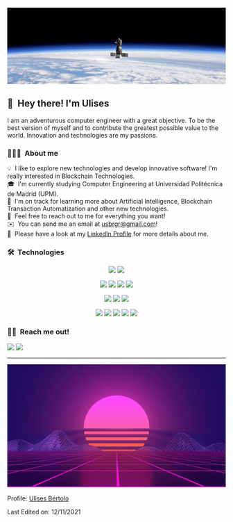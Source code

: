<p><img alt="Space" src="./img/space.jpeg"/></p>

## 👋 &nbsp;Hey there! I'm Ulises

I am an adventurous computer engineer with a great objective. To be the best version of myself and to contribute the greatest possible value to the world. Innovation and technologies are my passions.
### 👨🏻‍💻 &nbsp;About me

💡 &nbsp;I like to explore new technologies and develop innovative software! I'm really interested in Blockchain Technologies.\
🎓 &nbsp;I'm currently studying Computer Engineering at Universidad Politécnica de Madrid (UPM).\
🌱 &nbsp;I'm on track for learning more about Artificial Intelligence, Blockchain Transaction Automatization and other new technologies.\
💬 &nbsp;Feel free to reach out to me for everything you want!\
✉️ &nbsp;You can send me an email at usbrgr@gmail.com!\
📄 &nbsp;Please have a look at my [LinkedIn Profile](https://www.linkedin.com/in/ulisesbg/) for more details about me.

<!-- <img alt="Night Coding" src="https://raw.githubusercontent.com/AVS1508/AVS1508/master/assets/Night-Coding.gif" align="right"/> -->

### 🛠 &nbsp;Technologies
<p align="center">
<a href="https://www.python.org" target="_blank"><img src="https://img.shields.io/badge/-Python-3776AB?logo=python&logoColor=white&style=for-the-badge"/></a>
<a href= "https://pytorch.org" target="_blank"><img src="https://img.shields.io/badge/-PyTorch-EE4C2C?logo=pytorch&logoColor=white&style=for-the-badge"/></a>
</p>
<p align="center">
<a href="https://www.java.com/es/" target="_blank"><img src="https://img.shields.io/badge/-Java-007396?logo=java&logoColor=white&style=for-the-badge"/></a>
<a href="https://www.cprogramming.com" target="_blank"><img src="https://img.shields.io/badge/-C-A8B9CC?logo=c&logoColor=white&style=for-the-badge"/></a>
<a href="https://git-scm.com" target="_blank"><img src="https://img.shields.io/badge/-Git-F05032?logo=git&logoColor=white&style=for-the-badge"/></a>
<a href="https://github.com" target="_blank"><img src="https://img.shields.io/badge/-GitHub-181717?logo=github&logoColor=white&style=for-the-badge"/></a>
</p>
<p align="center">
<a href="https://pandas.pydata.org" target="_blank"><img src="https://img.shields.io/badge/-Pandas-150458?logo=pandas&logoColor=white&style=for-the-badge"/></a>
<a href="https://numpy.org" target="_blank"><img src="https://img.shields.io/badge/-NumPy-013243?logo=numpy&logoColor=white&style=for-the-badge"/></a>
<a href="https://markdown.com" target="_blank"><img src="https://img.shields.io/badge/-Markdown-000000?logo=markdown&logoColor=white&style=for-the-badge"/></a>
</p>
<p align="center">
<a href="https://about.gitlab.com" target="_blank"><img src="https://img.shields.io/badge/-GitLab-FCA121?logo=gitlab&logoColor=white&style=for-the-badge"/></a>
<a href="https://www.linux.org" target="_blank"><img src="https://img.shields.io/badge/-Linux-FCC624?logo=linux&logoColor=white&style=for-the-badge"/></a>
<a href="https://www.docker.com" target="_blank"><img src="https://img.shields.io/badge/-Docker-2496ED?logo=docker&logoColor=white&style=for-the-badge"/></a>
<a href="https://www.latex-project.org" target="_blank"><img src="https://img.shields.io/badge/-LaTeX-008080?logo=latex&logoColor=white&style=for-the-badge"/></a>
<a href="https://asana.com/" target="_blank"><img src="https://img.shields.io/badge/-Asana-273347?logo=asana&logoColor=white&style=for-the-badge"/></a>
</p>

<!-- ### ⚙️ &nbsp;GitHub Analytics

<p align="center">
<a href="https://github.com/AVS1508">
  <img height="180em" src="https://github-readme-stats-eight-theta.vercel.app/api?username=AVS1508&show_icons=true&theme=algolia&include_all_commits=true&count_private=true"/>
  <img height="180em" src="https://github-readme-stats-eight-theta.vercel.app/api/top-langs/?username=AVS1508&layout=compact&langs_count=8&theme=algolia"/>
</a>
</p>
-->
### 🤝🏻 &nbsp;Reach me out!

<p align="center">

<a href="https://linkedin.com/in/ulisesbg" target="_blank"><img src="https://img.shields.io/badge/-Ulises-Bertolo-0077B5?style=for-the-badge&logo=Linkedin&logoColor=white"/></a>
<a href="mailto: usbrgr@gmail.com" target="_blank"><img src="https://img.shields.io/badge/-usbrgr@gmail.com-D14836?style=for-the-badge&logo=Gmail&logoColor=white"/></a>

</p>


-----

<img alt="heatwave" src="./img/heatwave.gif"/></a>

Profile: [Ulises Bértolo](https://github.com/ulisesbg)

Last Edited on: 12/11/2021
